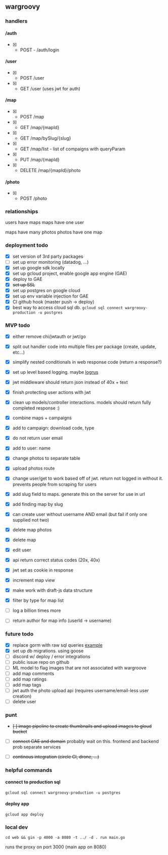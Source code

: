 ## wargroovy

### handlers

#### /auth
- [X] - POST - /auth/login

#### /user
- [x] - POST /user
- [X] - GET /user (uses jwt for auth)

#### /map
- [x] - POST /map
- [x] - GET /map/{mapId}
- [x] - GET /map/bySlug/{slug}
- [X] - GET /map/list - list of compaigns with queryParam
- [X] - PUT /map/{mapId}
- [X] - DELETE /map/{mapId}/photo

#### /photo
- [x] - POST /photo


### relationships
users have maps
maps have one user

maps have many photos
photos have one map


### deployment todo
- [x] set version of 3rd party packages
- [ ] set up error monitoring (datadog, ...)
- [x] set up google sdk locally
- [x] set up gcloud project, enable google app engine (GAE)
- [x] deploy to GAE
- [x] ~~set up SSL~~
- [x] set up postgres on google cloud
- [x] set up env variable injection for GAE
- [x] CI github hook (master push -> deploy)
- [x] best way to access cloud sql db. `gcloud sql connect wargroovy-production -u postgres`

### MVP todo
- [x] either remove chi/jwtauth or jwt/go
- [x] split out handler code into multiple files per package (create, update, etc...)
- [x] simplify nested conditionals in web response code (return a response?)
- [x] set up level based logging. maybe [logrus](https://github.com/Sirupsen/logrus)
- [x] jwt middleware should return json instead of 40x + text
- [x] finish protecting user actions with jwt
- [x] clean up models/controller interactions. models should return fully completed response :)
- [x] combine maps + campaigns
- [x] add to campaign: download code, type
- [x] do not return user email
- [x] add to user: name
- [x] change photos to separate table
- [x] upload photos route
- [x] change user/get to work based off of jwt. return not logged in without it. prevents people from scraping for users
- [x] add slug field to maps. generate this on the server for use in url
- [x] add finding map by slug
- [x] can create user without username AND email (but fail if only one supplied not two)
- [x] delete map photos
- [x] delete map
- [x] edit user
- [x] api return correct status codes (20x, 40x)
- [x] jwt set as cookie in response
- [x] increment map view
- [x] make work with draft-js data structure
- [x] filter by type for map list
- [ ] log a billion times more
- [ ] return author for map info (userId -> username)


### future todo
- [x] replace gorm with raw sql queries [example](https://github.com/GoogleCloudPlatform/golang-samples/blob/master/appengine/go11x/cloudsql/cloudsql.go)
- [x] set up db migrations. using goose
- [ ] discord w/ deploy / error integrations
- [ ] public issue repo on github
- [ ] ML model to flag images that are not associated with wargroove
- [ ] add map comments
- [ ] add map ratings
- [ ] add map tags
- [ ] jwt auth the photo upload api (requires username/email-less user creation)
- [ ] delete user

### punt
- ~~[ ] image pipeline to create thumbnails and upload images to gloud bucket~~
- [ ] ~~connect GAE and domain~~ probably wait on this. frontend and backend prob separate services
- [ ] ~~continous integration (circle CI, drone, ...)~~


### helpful commands

#### connect to production sql
`gcloud sql connect wargroovy-production -u postgres`

#### deploy app
`gcloud app deploy`

### local dev
`cd web && gin -p 4000 -a 8080 -t ../ -d . run main.go`

runs the proxy on port 3000 (main app on 8080)